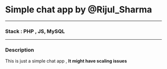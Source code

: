 # Simple chat app by @Rijul_Sharma

----

### Stack : PHP , JS, MySQL

---- 

### Description 

This is just a simple chat app , **It might have scaling issues**





